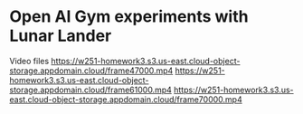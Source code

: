 # Open AI Gym experiments with Lunar Lander

Video files
https://w251-homework3.s3.us-east.cloud-object-storage.appdomain.cloud/frame47000.mp4
https://w251-homework3.s3.us-east.cloud-object-storage.appdomain.cloud/frame61000.mp4
https://w251-homework3.s3.us-east.cloud-object-storage.appdomain.cloud/frame70000.mp4





